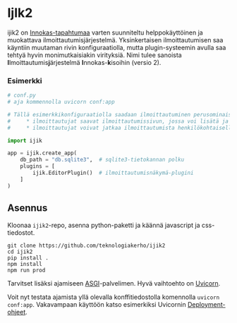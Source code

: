 IjIk2
====

ijik2 on [Innokas-tapahtumaa](https://www.innokas.fi/) varten suunniteltu
helppokäyttöinen ja muokattava ilmoittautumisjärjestelmä.
Yksinkertaisen ilmoittautumisen saa käyntiin muutaman rivin konfiguraatiolla,
mutta plugin-systeemin avulla saa tehtyä hyvin monimutkaisiakin virityksiä.
Nimi tulee sanoista **I**lmoittautumis**j**ärjestelmä **I**nnokas-**k**isoihin (versio 2).

### Esimerkki
```python
# conf.py
# aja kommennolla uvicorn conf:app

# Tällä esimerkkikonfiguraatiolla saadaan ilmoittautuminen perusominaisuuksilla:
#     * ilmoittautujat saavat ilmoittautumissivun, jossa voi lisätä ja muokata omia joukkueita
#     * ilmoittautujat voivat jatkaa ilmoittautumista henkilökohtaisella avaimella

import ijik

app = ijik.create_app(
    db_path = "db.sqlite3",  # sqlite3-tietokannan polku
    plugins = [
        ijik.EditorPlugin()  # ilmoittautumisnäkymä-plugini
    ]
)
```

Asennus
-------
Kloonaa `ijik2`-repo, asenna python-paketti ja käännä javascript ja css-tiedostot.

```shell
git clone https://github.com/teknologiakerho/ijik2
cd ijik2
pip install .
npm install
npm run prod
```
Tarvitset lisäksi ajamiseen [ASGI](https://asgi.readthedocs.io/en/latest/)-palvelimen.
Hyvä vaihtoehto on [Uvicorn](https://www.uvicorn.org/).

Voit nyt testata ajamista yllä olevalla konffitiedostolla komennolla `uvicorn conf:app`.
Vakavampaan käyttöön katso esimerkiksi Uvicornin [Deployment-ohjeet](https://www.uvicorn.org/deployment/).
